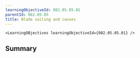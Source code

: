 ```yaml
---
learningObjectiveId: 082.05.05.01
parentId: 082.05.05
title: Blade sailing and causes
---
```


```tsx eval
<LearningOBjectives learningObjectiveId={082.05.05.01} />
```

## Summary
